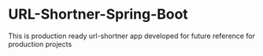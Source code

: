 # URL-Shortner-Spring-Boot
This is production ready url-shortner app developed for future reference for production projects


